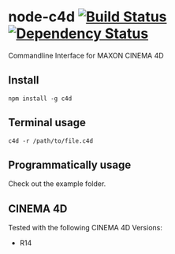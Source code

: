# node-c4d [![Build Status](https://travis-ci.org/WrongEntertainment/node-c4d.png?branch=master)](https://travis-ci.org/WrongEntertainment/node-c4d) [![Dependency Status](https://gemnasium.com/WrongEntertainment/node-c4d.png)](https://gemnasium.com/WrongEntertainment/node-c4d)

Commandline Interface for MAXON CINEMA 4D


## Install

    npm install -g c4d


## Terminal usage

    c4d -r /path/to/file.c4d


## Programmatically usage

Check out the example folder.


## CINEMA 4D

Tested with the following CINEMA 4D Versions:
- R14
